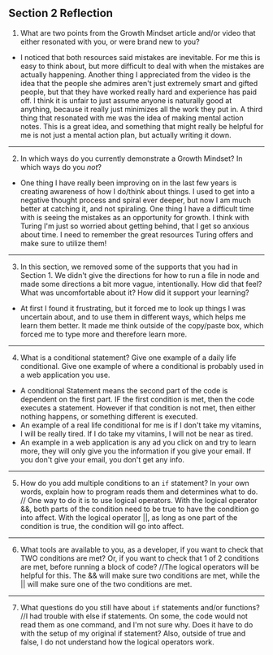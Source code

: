 ## Section 2 Reflection

1. What are two points from the Growth Mindset article and/or video that either resonated with you, or were brand new to you?
- I noticed that both resources said mistakes are inevitable. For me this is easy to think about, but more difficult to deal with when the mistakes are actually happening. Another thing I appreciated from the video is the idea that the people she admires aren't just extremely smart and gifted people, but that they have worked really hard and experience has paid off. I think it is unfair to just assume anyone is naturally good at anything, because it really just minimizes all the work they put in. A third thing that resonated with me was the idea of making mental action notes. This is a great idea, and something that might really be helpful for me is not just a mental action plan, but actually writing it down.

---

2. In which ways do you currently demonstrate a Growth Mindset? In which ways do you _not_?
- One thing I have really been improving on in the last few years is creating awareness of how I do/think about things. I used to get into a negative thought process and spiral ever deeper, but now I am much better at catching it, and not spiraling. One thing I have a difficult time with is seeing the mistakes as an opportunity for growth. I think with Turing I'm just so worried about getting behind, that I get so anxious about time. I need to remember the great resources Turing offers and make sure to utilize them!

---

3. In this section, we removed some of the supports that you had in Section 1. We didn't give the directions for how to run a file in node and made some directions a bit more vague, intentionally. How did that feel? What was uncomfortable about it? How did it support your learning?
- At first I found it frustrating, but it forced me to look up things I was uncertain about, and to use them in different ways, which helps me learn them better. It made me think outside of the copy/paste box, which forced me to type more and therefore learn more.

---

4. What is a conditional statement? Give one example of a daily life conditional. Give one example of where a conditional is probably used in a web application you use.
- A conditional Statement means the second part of the code is dependent on the first part. IF the first condition is met, then the code executes a statement. However if that condition is not met, then either nothing happens, or something different is executed.
- An example of a real life conditional for me is if I don't take my vitamins, I will be really tired. If I do take my vitamins, I will not be near as tired.
- An example in a web application is any ad you click on and try to learn more, they will only give you the information if you give your email. If you don't give your email, you don't get any info. 

---

5. How do you add multiple conditions to an `if` statement? In your own words, explain how to program reads them and determines what to do.
// One way to do it is to use logical operators. With the logical operator &&, both parts of the condition need to be true to have the condition go into affect. With the logical operator ||, as long as one part of the condition is true, the condition will go into affect.

---

6. What tools are available to you, as a developer, if you want to check that TWO conditions are met? Or, if you want to check that 1 of 2 conditions are met, before running a block of code?
//The logical operators will be helpful for this. The && will make sure two conditions are met, while the || will make sure one of the two conditions are met.

---

7. What questions do you still have about `if` statements and/or functions?
//I had trouble with else if statements. On some, the code would not read them as one command, and I'm not sure why. Does it have to do with the setup of my original if statement? Also, outside of true and false, I do not understand how the logical operators work.
